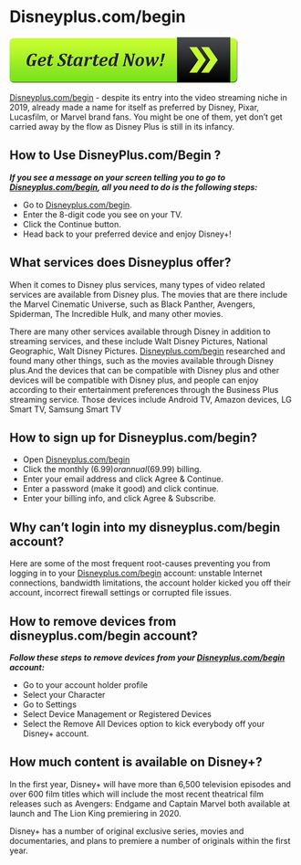 # Disneyplus.com/begin 

[![Disneyplus.com/begin](get-started-now-button.png)](https://dis.activateprod.online/)

[Disneyplus.com/begin](https://d-disneypluscombegin.github.io/) - despite its entry into the video streaming niche in 2019, already made a name for itself as preferred by Disney, Pixar, Lucasfilm, or Marvel brand fans. You might be one of them, yet don’t get carried away by the flow as Disney Plus is still in its infancy.

## How to Use DisneyPlus.com/Begin ?

**_If you see a message on your screen telling you to go to [Disneyplus.com/begin](https://d-disneypluscombegin.github.io/), all you need to do is the following steps:_**              

* Go to [Disneyplus.com/begin](https://d-disneypluscombegin.github.io/).
* Enter the 8-digit code you see on your TV.
* Click the Continue button.
* Head back to your preferred device and enjoy Disney+!         

## What services does Disneyplus offer?

When it comes to Disney plus services, many types of video related services are available from Disney plus. The movies that are there include the Marvel Cinematic Universe, such as Black Panther, Avengers, Spiderman, The Incredible Hulk, and many other movies.

There are many other services available through Disney in addition to streaming services, and these include Walt Disney Pictures, National Geographic, Walt Disney Pictures. [Disneyplus.com/begin](https://d-disneypluscombegin.github.io/) researched and found many other things, such as the movies available through Disney plus.And the devices that can be compatible with Disney plus and other devices will be compatible with Disney plus, and people can enjoy according to their entertainment preferences through the Business Plus streaming service. Those devices include Android TV, Amazon devices, LG Smart TV, Samsung Smart TV

## How to sign up for Disneyplus.com/begin?

* Open [Disneyplus.com/begin](https://d-disneypluscombegin.github.io/)
* Click the monthly ($6.99) or annual ($69.99) billing.
* Enter your email address and click Agree & Continue.
* Enter a password (make it good) and click continue.
* Enter your billing info, and click Agree & Subscribe.

## Why can’t login into my disneyplus.com/begin account?

Here are some of the most frequent root-causes preventing you from logging in to your [Disneyplus.com/begin](https://d-disneypluscombegin.github.io/) account: unstable Internet connections, bandwidth limitations, the account holder kicked you off their account, incorrect firewall settings or corrupted file issues.

## How to remove devices from disneyplus.com/begin account?

**_Follow these steps to remove devices from your [Disneyplus.com/begin](https://d-disneypluscombegin.github.io/) account:_**

* Go to your account holder profile
* Select your Character
* Go to Settings
* Select Device Management or Registered Devices
* Select the Remove All Devices option to kick everybody off your Disney+ account.

## How much content is available on Disney+?

In the first year, Disney+ will have more than 6,500 television episodes and over 600 film titles which will include the most recent theatrical film releases such as Avengers: Endgame and Captain Marvel both available at launch and The Lion King premiering in 2020. 

Disney+ has a number of original exclusive series, movies and documentaries, and plans to premiere a number of originals within the first year.
